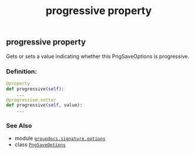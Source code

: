 ﻿---
title: progressive property
second_title: GroupDocs.Signature for Python via .NET API References
description: 
type: docs
url: /python-net/groupdocs.signature.options/pngsaveoptions/progressive/
is_root: false
weight: 110
---

## progressive property


Gets or sets a value indicating whether this PngSaveOptions is progressive.
### Definition:
```python
@property
def progressive(self):
    ...
@progressive.setter
def progressive(self, value):
    ...
```

### See Also
* module [`groupdocs.signature.options`](../../)
* class [`PngSaveOptions`](/signature/python-net/groupdocs.signature.options/pngsaveoptions)

